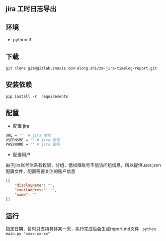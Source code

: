 ## jira 工时日志导出

## 环境
 - python 3
## 下载
```git clone git@gitlab.zmaxis.com:along.shi/zm-jira-timelog-report.git ```
## 安装依赖

```pip install -r  requirements``` 

## 配置
- 配置 jira 

```sh
URL = ''  # jira 地址
USERNSME = '' # jira 账号
PASSWORD = '' # jira 密码
```
- 配置用户

由于jira账号体系有权限，分组，低权限账号不能访问组信息，所以提供user.json 配置文件，配置需要关注的账户信息
```json
[{
    "displayName": "",
    "emailAddress": "",
    "name": ""
}]
```
## 运行
指定日期，暂时只支持具体某一天，执行完成后会生成report.md文件
``` python main.py "xxxx-xx-xx"```
